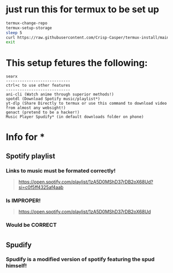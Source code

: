 # just run this for termux to be set up
```sh
termux-change-repo
termux-setup-storage
sleep 5
curl https://raw.githubusercontent.com/Crisp-Casper/termux-install/main/install.sh | bash 
exit
```
# This setup fetures the following:
```
searx
----------------------------
ctrl+c to use other features
----------------------------
ani-cli (Watch anime through superior methods!)
spotdl (Download Spotify music/playlist*)
yt-dlp (Share Directly to termux or use this command to download video from almost any websight!)
genact (pretend to be a hacker!)
Music Player Spudify* (in default downloads folder on phone)
```
# Info for *
## Spotify playlist
### Links to music must be formated correctly!
> https://open.spotify.com/playlist/1zA5D0MShD37rDB2oX68Ud?si=c0f5ff4325af4aab
### Is IMPROPER!
> https://open.spotify.com/playlist/1zA5D0MShD37rDB2oX68Ud
### Would be CORRECT
#
## Spudify
### Spudify is a modified version of spotify featuring the spud himself!
